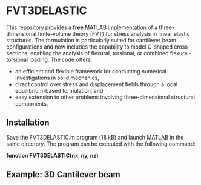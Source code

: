 # FVT3DELASTIC

This repository provides a **free** MATLAB implementation of a three-dimensional finite-volume theory (FVT) for stress analysis in linear elastic structures. The formulation is particularly suited for cantilever beam configurations and now includes the capability to model C-shaped cross-sections, enabling the analysis of flexural, torsional, or combined flexural-torsional loading. The code offers:

* an efficient and flexible framework for conducting numerical investigations in solid mechanics,
* direct control over stress and displacement fields through a local equilibrium-based formulation, and
* easy extension to other problems involving three-dimensional structural components.

## Installation

Save the FVT3DELASTIC.m program (18 kB) and launch MATLAB in the same directory. The program can be executed with the following command:

**function FVT3DELASTIC(nx, ny, nz)**

## Example: 3D Cantilever beam


